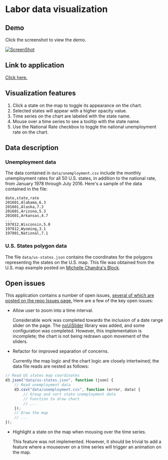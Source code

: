 # Labor data visualization

## Demo

Click the screenshot to view the demo.

[![ScreenShot](https://raw.githubusercontent.com/jsorbo/labor-data-vis/master/media/p1.jeff.sorbo.png)](https://youtu.be/bLNU7d88GBE)

## Link to application

[Click here.](https://jsorbo.github.io)

## Visualization features

1. Click a state on the map to toggle its appearance on the chart.
2. Selected states will appear with a higher opacity value.
3. Time series on the chart are labeled with the state name.
4. Mouse over a time series to see a tooltip with the state name.
5. Use the National Rate checkbox to toggle the national unemployment rate on the chart.

## Data description

### Unemployment data

The data contained in `data/unemployment.csv` include the monthly unemployment rates for all 50
U.S. states, in addition to the national rate, from January 1978 through July 2016. Here's a sample
of the data contained in the file:

```
date,state,rate
201601,Alabama,6.3
201601,Alaska,7.3
201601,Arizona,5.3
201601,Arkansas,4.7
...
197812,Wisconsin,5.0
197812,Wyoming,3.1
197801,National,7.1
```

### U.S. States polygon data

The file `data/us-states.json` contains the coordinates for the polygons representing the states
on the U.S. map. This file was obtained from the U.S. map example posted on [Michelle Chandra's Block](http://bl.ocks.org/michellechandra/0b2ce4923dc9b5809922).

## Open issues

This application contains a number of open issues, [several of which are posted on the repo Issues page.](https://github.com/jsorbo/jsorbo.github.io/issues) 
Here are a few of the key open issues:

* Allow user to zoom into a time interval.

    Considerable work was completed towards the inclusion of a date range slider on the page. 
    The [noUiSlider](https://refreshless.com/nouislider/) library was added, and some configuration 
    was completed. However, this implementation is incomplete; the chart is not being redrawn upon
    movement of the sliders.

* Refactor for improved separation of concerns.

    Currently the map logic and the chart logic are closely intertwined; the data file reads are nested as follows:

```javascript
// Read US states map coordinates
d3.json("data/us-states.json", function (json) {
    // Read unemployment data
    d3.csv("data/unemployment.csv", function (error, data) {
        // Group and sort state unemployment data
        // Function to draw chart
        // ...
    });
    // Draw the map
    // ...
});
```

* Highlight a state on the map when mousing over the time series.

    This feature was not implemented. However, it should be trivial to add a feature where a
    mouseover on a time series will trigger an animation on the map.